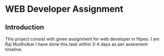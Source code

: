 # WEB Developer Assignment

## Introduction
This project consist with given assignment for web developer in fitpeo.
I am Raj Mudholkar I have done this task within 3-4 days as per assesment timeline.